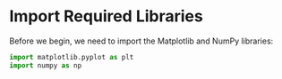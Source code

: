 # Import Required Libraries

Before we begin, we need to import the Matplotlib and NumPy libraries:

```python
import matplotlib.pyplot as plt
import numpy as np
```
